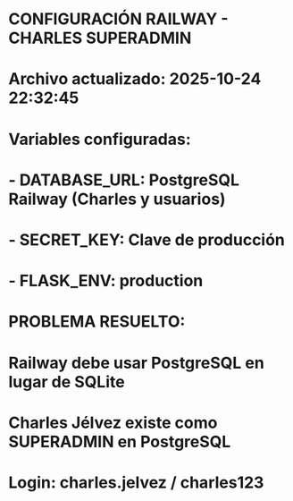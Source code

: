 # CONFIGURACIÓN RAILWAY - CHARLES SUPERADMIN
# Archivo actualizado: 2025-10-24 22:32:45
# 
# Variables configuradas:
# - DATABASE_URL: PostgreSQL Railway (Charles y usuarios)
# - SECRET_KEY: Clave de producción 
# - FLASK_ENV: production
#
# PROBLEMA RESUELTO:
# Railway debe usar PostgreSQL en lugar de SQLite
# Charles Jélvez existe como SUPERADMIN en PostgreSQL
# Login: charles.jelvez / charles123